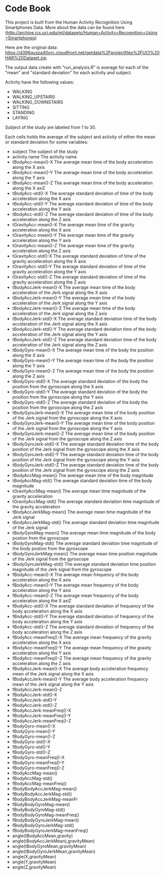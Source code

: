 # Code Book
This project is built from the Human Activity Recognition Using Smartphones Data.
More about the data can be found here (http://archive.ics.uci.edu/ml/datasets/Human+Activity+Recognition+Using+Smartphones)


Here are the original data:
https://d396qusza40orc.cloudfront.net/getdata%2Fprojectfiles%2FUCI%20HAR%20Dataset.zip

The output data create with "run_analysis.R" is average for each 
of the "mean" and "standard deviation"  for each activity and subject.

Activity have the following values:
- WALKING
- WALKING_UPSTAIRS
- WALKING_DOWNSTAIRS
- SITTING
- STANDING
- LAYING

Subject of the study are labeled from 1 to 30.

Each cells holds the average of the subject and activity of either the mean or standard deviation for some variables:

- subject					The subject of the study     
- activity.name      		The activity name                 
- tBodyAcc-mean()-X			The average mean time of the body acceleration along the X axis                  
- tBodyAcc-mean()-Y         The average mean time of the body acceleration along the Y axis          
- tBodyAcc-mean()-Z         The average mean time of the body acceleration along the X axiZ           
- tBodyAcc-std()-X         	The average standard deviation of time of the body acceleration along the X axis           
- tBodyAcc-std()-Y          The average standard deviation of time of the body acceleration along the Y axis          
- tBodyAcc-std()-Z         	The average standard deviation of time of the body acceleration along the Z axis             
- tGravityAcc-mean()-X      The average mean time of the gravity acceleration along the X axis          
- tGravityAcc-mean()-Y      The average mean time of the gravity acceleration along the Y axis         
- tGravityAcc-mean()-Z		The average mean time of the gravity acceleration along the Z axis               
- tGravityAcc-std()-X       The average standard deviation of time of the gravity acceleration along the X axis         
- tGravityAcc-std()-Y       The average standard deviation of time of the gravity acceleration along the Y axis          
- tGravityAcc-std()-Z       The average standard deviation of time of the gravity acceleration along the Z axis         
- tBodyAccJerk-mean()-X     The average mean time of the body acceleration of the Jerk signal along the X axis      
- tBodyAccJerk-mean()-Y    	The average mean time of the body acceleration of the Jerk signal along the Y axis           
- tBodyAccJerk-mean()-Z     The average mean time of the body acceleration of the Jerk signal along the Z axis
- tBodyAccJerk-std()-X      The average standard deviation time of the body acceleration of the Jerk signal along the X axis          
- tBodyAccJerk-std()-Y      The average standard deviation time of the body acceleration of the Jerk signal along the Y axis           
- tBodyAccJerk-std()-Z      The average standard deviation time of the body acceleration of the Jerk signal along the Z axis          
- tBodyGyro-mean()-X     	The average mean time of the body the position along the X axis              
- tBodyGyro-mean()-Y        The average mean time of the body the position along the Y axis          
- tBodyGyro-mean()-Z        The average mean time of the body the position along the Z axis           
- tBodyGyro-std()-X       	The average standard deviation of the body the position from the gyroscope along the X axis            
- tBodyGyro-std()-Y         The average standard deviation of the body the position from the gyroscope along the Y axis          
- tBodyGyro-std()-Z         The average standard deviation of the body the position from the gyroscope along the Z axis         
- tBodyGyroJerk-mean()-X    The average mean time of the body position of the Jerk signal from the gyroscope along the X axis           
- tBodyGyroJerk-mean()-Y    The average mean time of the body position of the Jerk signal from the gyroscope along the Y axis        
- tBodyGyroJerk-mean()-Z    The average mean time of the body position of the Jerk signal from the gyroscope along the Z axis           
- tBodyGyroJerk-std()-X    	The average standard deviation time of the body position of the Jerk signal from the gyroscope along the X axis           
- tBodyGyroJerk-std()-Y     The average standard deviation time of the body position of the Jerk signal from the gyroscope along the Y axis          
- tBodyGyroJerk-std()-Z     The average standard deviation time of the body position of the Jerk signal from the gyroscope along the Z axis         
- tBodyAccMag-mean()        The average mean time of the body magnitude           
- tBodyAccMag-std()         The average standard deviation time of the body magnitude        
- tGravityAccMag-mean()     The average mean time magnitude of the gravity acceleration       
- tGravityAccMag-std()      The average standard deviation time magnitude of the gravity acceleration         
- tBodyAccJerkMag-mean()    The average mean time magnitude of the Jerk signal       
- tBodyAccJerkMag-std()     The average standard deviation time magnitude of the Jerk signal         
- tBodyGyroMag-mean()       The average mean time magnitude of the body postion from the gyroscope           
- tBodyGyroMag-std()        The average standard deviation time magnitude of the body postion from the gyroscope          
- tBodyGyroJerkMag-mean()   The average mean time position magnitude of the Jerk signal from the gyroscope          
- tBodyGyroJerkMag-std()    The average standard deviation time position magnitude of the Jerk signal from the gyroscope         
- fBodyAcc-mean()-X         The average mean frequency of the body acceleration along the X axis                            
- fBodyAcc-mean()-Y         The average mean frequency of the body acceleration along the Y axis                    
- fBodyAcc-mean()-Z         The average mean frequency of the body acceleration along the X axiZ                      
- fBodyAcc-std()-X          The average standard deviation of frequency of the body acceleration along the X axis                     
- fBodyAcc-std()-Y          The average standard deviation of frequency of the body acceleration along the Y axis                     
- fBodyAcc-std()-Z          The average standard deviation of frequency of the body acceleration along the Z axis                       
- fBodyAcc-meanFreq()-X     The average mean frequency of the gravity acceleration along the X axis                     
- fBodyAcc-meanFreq()-Y     The average mean frequency of the gravity acceleration along the Y axis                   
- fBodyAcc-meanFreq()-Z     The average mean frequency of the gravity acceleration along the Z axis                          
- fBodyAccJerk-mean()-X     The average body acceleration frequency mean of the Jerk signal along the X axis                   
- fBodyAccJerk-mean()-Y     The average body acceleration frequency mean of the Jerk signal along the Y axis                     
- fBodyAccJerk-mean()-Z     
- fBodyAccJerk-std()-X      
- fBodyAccJerk-std()-Y      
- fBodyAccJerk-std()-Z      
- fBodyAccJerk-meanFreq()-X  
- fBodyAccJerk-meanFreq()-Y    
- fBodyAccJerk-meanFreq()-Z  
- fBodyGyro-mean()-X        
- fBodyGyro-mean()-Y        
- fBodyGyro-mean()-Z        
- fBodyGyro-std()-X            
- fBodyGyro-std()-Y           
- fBodyGyro-std()-Z         
- fBodyGyro-meanFreq()-X        
- fBodyGyro-meanFreq()-Y    
- fBodyGyro-meanFreq()-Z        
- fBodyAccMag-mean()                
- fBodyAccMag-std()                  
- fBodyAccMag-meanFreq()            
- fBodyBodyAccJerkMag-mean()
- fBodyBodyAccJerkMag-std() 
- fBodyBodyAccJerkMag-meanFr
- fBodyBodyGyroMag-mean()   
- fBodyBodyGyroMag-std()    
- fBodyBodyGyroMag-meanFreq()       
- fBodyBodyGyroJerkMag-mean()         
- fBodyBodyGyroJerkMag-std()                    
- fBodyBodyGyroJerkMag-meanFreq()      
- angle(tBodyAccMean,gravity)         
- angle(tBodyAccJerkMean),gravityMean) 
- angle(tBodyGyroMean,gravityMean)    
- angle(tBodyGyroJerkMean,gravityMean) 
- angle(X,gravityMean)                
- angle(Y,gravityMean)                 
- angle(Z,gravityMean) 